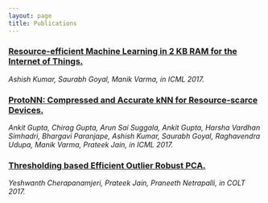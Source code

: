 ```yaml
---
layout: page
title: Publications
---
```


### [Resource-efficient Machine Learning in 2 KB RAM for the Internet of Things.](files/bonsai.pdf)
  <i> Ashish Kumar, Saurabh Goyal, Manik Varma, in ICML 2017.</i>

### [ProtoNN: Compressed and Accurate kNN for Resource-scarce Devices.](files/protonn.pdf)
  <i>Ankit Gupta, Chirag Gupta, Arun Sai Suggala, Ankit Gupta, Harsha Vardhan Simhadri, Bhargavi Paranjape, Ashish Kumar, Saurabh Goyal, Raghavendra Udupa, Manik Varma, Prateek Jain, in ICML 2017.</i>
  
### [Thresholding based Efficient Outlier Robust PCA.](files/robustpca.pdf) 
  <i>Yeshwanth Cherapanamjeri, Prateek Jain, Praneeth Netrapalli, in COLT 2017.</i>
